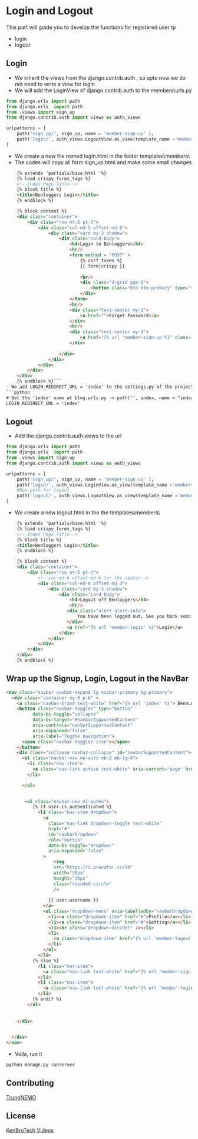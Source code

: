 # Login and Logout

This part will guide you to develop the functions for registered user tp
- login
- logout
## Login
- We inherit the views from the django.contrib.auth , so upto now we do not need to write a view for login
- We will add the LoginView of django.contrib.auth to the members\urls.py
```python
from django.urls import path
from django.urls  import path
from .views import sign_up
from django.contrib.auth import views as auth_views

urlpatterns = [
    path('sign_up/', sign_up, name = 'member-sign-up' ),
    path('login/', auth_views.LogoutView.as_view(template_name ='members/login.html'), name = 'member-login' ),
] 
```
- We create a new file named login.html in the folder templates\members\
- The codes will copy all form sign_up.html and make some small changes
```html
    {% extends 'partials/base.html '%}
    {% load crispy_forms_tags %}
    <!--Index Page Title-->
    {% block title %}
    <title>Benloggers Login</title>
    {% endblock %}

    {% block content %}
    <div class="container">
        <div class="row mt-5 pt-3">
            <div class="col-md-5 offset-md-6">
                <div class="card my-3 shadow">
                    <div class="card-body">
                        <h4>Login to Benloggers</h4>
                        <hr/>
                        <form method = "POST" >
                            {% csrf_token %}
                            {{ form|crispy }}
                            
                            <br/>
                            <div class="d-grid gap-2">
                                <button class="btn btn-primary" type="submit">Login</button>
                            </div>
                        </form>
                        <hr/>
                        <div class="text-center my-3">
                            <a href="">Forget Password</a>
                        </div>
                        <hr/>
                        <div class="text-center my-3">
                            <a href="{% url 'member-sign-up'%}" class="btn btn-success">Create an account</a>
                        </div>
                       
                    </div>
                </div>
            </div>
        </div>
    </div>
    {% endblock %}```
- We add LOGIN_REDIRECT_URL = 'index' to the settings.py of the project. So after the login, the app will redirect you to this page
```python
# Get the 'index' name at blog.urls.py -> path('', index, name = "index")
LOGIN_REDIRECT_URL = 'index'
```
## Logout
- Add the django.contrib.auth.views to the url
```python
from django.urls import path
from django.urls  import path
from .views import sign_up
from django.contrib.auth import views as auth_views

urlpatterns = [
    path('sign_up/', sign_up, name = 'member-sign-up' ),
    path('login/', auth_views.LoginView.as_view(template_name ='members/login.html'), name = 'member-login' ),
    #New path for logout
    path('logout/', auth_views.LogoutView.as_view(template_name ='members/logout.html'), name = 'member-logout' ),
]  
```
- We create a new logout.html in the the templates\members\
```html
    {% extends 'partials/base.html '%}
    {% load crispy_forms_tags %}
    <!--Index Page Title-->
    {% block title %}
    <title>Benloggers Login</title>
    {% endblock %}

    {% block content %}
    <div class="container">
        <div class="row mt-5 pt-3">
            <!--col-md-6 offset-md-6 for the center-->
            <div class="col-md-6 offset-md-3">
                <div class="card my-3 shadow">
                    <div class="card-body">
                        <h4>Logout off Benloggers</h4>
                        <hr/>
                       <div class="alert alert-info">
                           You have been logged out, See you back soon
                       </div>
                       <a href="{% url 'member-login' %}">Login</a>
                    </div>
                </div>
            </div>
        </div>
    </div>
    {% endblock %}
```
## Wrap up the Signup, Login, Logout in the NavBar
```html
<nav class="navbar navbar-expand-lg navbar-primary bg-primary">
  <div class="container my-0 p-0" >
    <a class="navbar-brand text-white" href="{% url 'index' %}"> BennLoggers</a>
    <button class="navbar-toggler" type="button" 
          data-bs-toggle="collapse" 
          data-bs-target="#navbarSupportedContent" 
          aria-controls="navbarSupportedContent" 
          aria-expanded="false" 
          aria-label="Toggle navigation">
      <span class="navbar-toggler-icon"></span>
    </button>
    <div class="collapse navbar-collapse" id="navbarSupportedContent">
      <ul class="navbar-nav me-auto mb-2 mb-lg-0">
        <li class="nav-item">
          <a class="nav-link active text-white" aria-current="page" href="{% url 'index' %}">Home</a>
        </li>

      </ul>

     
       <ul class="navbar-nav ml-autho">
          {% if user.is_authenticated %}
            <li class="nav-item dropdown">
              <a
                class="nav-link dropdown-toggle text-white"
                href="#"
                id="navbarDropdown"
                role="button"
                data-bs-toggle="dropdown"
                aria-expanded="false"
              >
                  <img
                  src="https://i.pravatar.cc/50" 
                  width="30px" 
                  height="30px"            
                  class="rounded-circle"
                  />
            
                {{ user.username }}
              </a>
              <ul class="dropdown-menu" aria-labelledby="navbarDropdown">
                <li><a class="dropdown-item" href="#">Profile</a></li>
                <li><a class="dropdown-item" href="#">Setting</a></li>
                <li><hr class="dropdown-divider" /></li>
                <li>
                  <a class="dropdown-item" href="{% url 'member-logout' %}">Logout</a>
                </li>
              </ul>
            </li>
          {% else %} 
            <li class="nav-item">
              <a class="nav-link text-white" href="{% url 'member-sign-up' %}">Sign up</a>
            </li>
            <li class="nav-item">
              <a class="nav-link text-white" href="{% url 'member-login' %}">Login</a>
            </li>
          {% endif %}
        </ul>      
      
      
    </div>

     
  </div>
</nav>
```
- Voila, run it
```bash
python manage.py runserver
```

## Contributing
[TrungNEMO](https://www.facebook.com/TrungNEMO)
## License
[KenBroTech Videos](https://www.youtube.com/playlist?list=PLInvlTu9nmo9Saxdd70M4f0m5jcPrWXd7)
